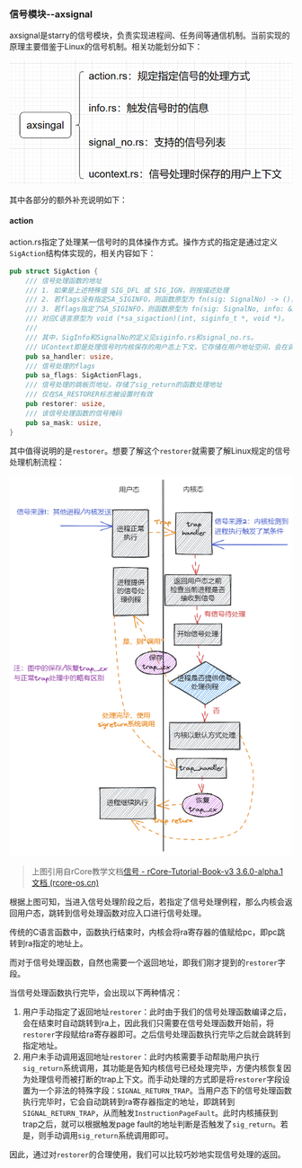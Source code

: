 ### 信号模块--axsignal

axsignal是starry的信号模块，负责实现进程间、任务间等通信机制。当前实现的原理主要借鉴于Linux的信号机制。相关功能划分如下：

![avatar](assets/axsignal.png)

其中各部分的额外补充说明如下：

#### action

action.rs指定了处理某一信号时的具体操作方式。操作方式的指定是通过定义`SigAction`结构体实现的，相关内容如下：

```rust
pub struct SigAction {
    /// 信号处理函数的地址
    /// 1. 如果是上述特殊值 SIG_DFL 或 SIG_IGN，则按描述处理
    /// 2. 若flags没有指定SA_SIGINFO，则函数原型为 fn(sig: SignalNo) -> ()，对应C语言原型为 void (*sa_handler)(int)
    /// 3. 若flags指定了SA_SIGINFO，则函数原型为 fn(sig: SignalNo, info: &SigInfo, ucontext: &mut UContext) -> ()，
    /// 对应C语言原型为 void (*sa_sigaction)(int, siginfo_t *, void *)。
    ///
    /// 其中，SigInfo和SignalNo的定义见siginfo.rs和signal_no.rs。
    /// UContext即是处理信号时内核保存的用户态上下文，它存储在用户地址空间，会在调用sig_return时被恢复，定义见ucontext.rs。
    pub sa_handler: usize,
    /// 信号处理的flags
    pub sa_flags: SigActionFlags,
    /// 信号处理的跳板页地址，存储了sig_return的函数处理地址
    /// 仅在SA_RESTORER标志被设置时有效
    pub restorer: usize,
    /// 该信号处理函数的信号掩码
    pub sa_mask: usize,
}
```

其中值得说明的是`restorer`。想要了解这个`restorer`就需要了解Linux规定的信号处理机制流程：

![avatar](assets/signal.png)

> 上图引用自rCore教学文档[信号 - rCore-Tutorial-Book-v3 3.6.0-alpha.1 文档 (rcore-os.cn)](http://rcore-os.cn/rCore-Tutorial-Book-v3/chapter7/4signal.html)

根据上图可知，当进入信号处理阶段之后，若指定了信号处理例程，那么内核会返回用户态，跳转到信号处理函数对应入口进行信号处理。

传统的C语言函数中，函数执行结束时，内核会将ra寄存器的值赋给pc，即pc跳转到ra指定的地址上。

而对于信号处理函数，自然也需要一个返回地址，即我们刚才提到的`restorer`字段。

当信号处理函数执行完毕，会出现以下两种情况：

1. 用户手动指定了返回地址`restorer`：此时由于我们的信号处理函数编译之后，会在结束时自动跳转到ra上，因此我们只需要在信号处理函数开始前，将`restorer`字段赋给ra寄存器即可。之后信号处理函数执行完毕之后就会跳转到指定地址。
2. 用户未手动调用返回地址`restorer`：此时内核需要手动帮助用户执行`sig_return`系统调用，其功能是告知内核信号已经处理完毕，方便内核恢复因为处理信号而被打断的trap上下文。而手动处理的方式即是将`restorer`字段设置为一个非法的特殊字段：`SIGNAL_RETURN_TRAP`。当用户态下的信号处理函数执行完毕时，它会自动跳转到ra寄存器指定的地址，即跳转到`SIGNAL_RETURN_TRAP`，从而触发`InstructionPageFault`。此时内核捕获到trap之后，就可以根据触发page fault的地址判断是否触发了`sig_return`。若是，则手动调用`sig_return`系统调用即可。

因此，通过对`restorer`的合理使用，我们可以比较巧妙地实现信号处理的返回。